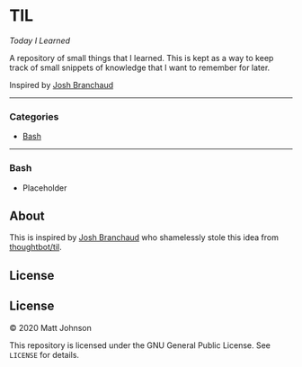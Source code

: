 # TIL
*Today I Learned*

A repository of small things that I learned. This is kept as a way to keep track of small snippets of knowledge that I want to remember for later.

Inspired by [Josh Branchaud](https://github.com/jbranchaud/til)

---

### Categories

* [Bash](#bash)

---

### Bash
- Placeholder

## About

This is inspired by [Josh Branchaud](https://github.com/jbranchaud/til) who shamelessly stole this idea from [thoughtbot/til](https://github.com/thoughtbot/til).

## License

## License

&copy; 2020 Matt Johnson

This repository is licensed under the GNU General Public License. See `LICENSE` for details.
